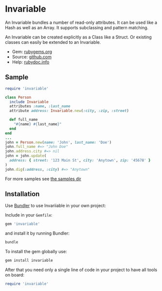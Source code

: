 # Invariable

An Invariable bundles a number of read-only attributes.
It can be used like a Hash as well as an Array. It supports subclassing and pattern matching.

An Invariable can be created explicitly as a Class like a Struct. Or existing classes can easily be extended to an Invariable.

- Gem: [rubygems.org](https://rubygems.org/gems/invariable)
- Source: [github.com](https://github.com/mblumtritt/invariable)
- Help: [rubydoc.info](https://rubydoc.info/gems/invariable)

## Sample

```ruby
require 'invariable'

class Person
  include Invariable
  attributes :name, :last_name
  attribute address: Invariable.new(:city, :zip, :street)

  def full_name
    "#{name} #{last_name}"
  end
end
...
john = Person.new(name: 'John', last_name: 'Doe')
john.full_name #=> "John Doe"
john.address.city #=> nil
john = john.update(
  address: { street: '123 Main St', city: 'Anytown', zip: '45678' }
)
john.dig(:address, :city) #=> "Anytown"

```

For more samples see [the samples dir](./examples)

## Installation

Use [Bundler](http://gembundler.com/) to use Invariiable in your own project:

Include in your `Gemfile`:

```ruby
gem 'invariable'
```

and install it by running Bundler:

```bash
bundle
```

To install the gem globally use:

```bash
gem install invariable
```

After that you need only a single line of code in your project to have all tools on board:

```ruby
require 'invariable'
```
